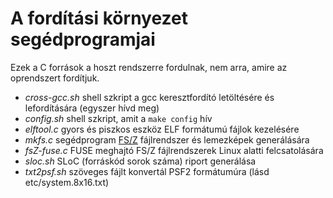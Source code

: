 A fordítási környezet segédprogramjai
=====================================

Ezek a C források a hoszt rendszerre fordulnak, nem arra, amire az oprendszert fordítjuk.

- *cross-gcc.sh* shell szkript a gcc keresztfordító letöltésére és lefordítására (egyszer hívd meg)
- *config.sh* shell szkript, amit a `make config` hív
- *elftool.c* gyors és piszkos eszköz ELF formátumú fájlok kezelésére
- *mkfs.c* segédprogram [FS/Z](https://gitlab.com/bztsrc/osz/blob/master/docs/fs.md) fájlrendszer és lemezképek generálására
- *fsZ-fuse.c* FUSE meghajtó FS/Z fájlrendszerek Linux alatti felcsatolására
- *sloc.sh* SLoC (forráskód sorok száma) riport generálása
- *txt2psf.sh* szöveges fájlt konvertál PSF2 formátumúra (lásd etc/system.8x16.txt)
